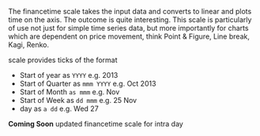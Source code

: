 The financetime scale takes the input data and converts to linear and plots time on the axis. The outcome is quite interesting. This scale is particularly of use not just for simple time series data, but more importantly for charts which are dependent on price movement, think Point & Figure, Line break, Kagi, Renko.

scale provides ticks of the format

- Start of year as `YYYY` e.g. 2013
- Start of Quarter as `mmm YYYY` e.g. Oct 2013
- Start of Month `as mmm` e.g. Nov
- Start of Week as `dd mmm` e.g. 25 Nov
- day as `a dd` e.g. Wed 27

**Coming Soon** updated financetime scale for intra day
